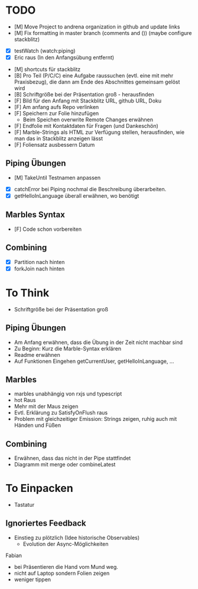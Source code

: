 # TODO

- [M] Move Project to andrena organization in github and update links
- [M] Fix formatting in master branch (comments and ()) (maybe configure stackblitz)
- [x] testWatch (watch:piping)
- [x] Eric raus (In den Anfangsübung entfernt)
- [M] shortcuts für stackblitz
- [B] Pro Teil (P/C/C) eine Aufgabe raussuchen (evtl. eine mit mehr Praxisbezug), die dann am Ende des Abschnittes gemeinsam gelöst wird
- [B] Schriftgröße bei der Präsentation groß - herausfinden
- [F] Bild für den Anfang mit Stackblitz URL, github URL, Doku
- [F] Am anfang aufs Repo verlinken
- [F] Speichern zur Folie hinzufügen
  - Beim Speichen overwrite Remote Changes erwähnen
- [F] Endfolie mit Kontaktdaten für Fragen (und Dankeschön)
- [F] Marble-Strings als HTML zur Verfügung stellen, herausfinden, wie man das in Stackblitz anzeigen lässt
- [F] Foliensatz ausbessern Datum


## Piping Übungen

- [M] TakeUntil Testnamen anpassen 
- [x] catchError bei Piping nochmal die Beschreibung überarbeiten.
- [x] getHelloInLanguage überall erwähnen, wo benötigt

## Marbles Syntax

- [F] Code schon vorbereiten

## Combining
- [x] Partition nach hinten
- [x] forkJoin nach hinten

# To Think

- Schriftgröße bei der Präsentation groß

## Piping Übungen
- Am Anfang erwähnen, dass die Übung in der Zeit nicht machbar sind
- Zu Beginn: Kurz die Marble-Syntax erklären
- Readme erwähnen
- Auf Funktionen Eingehen getCurrentUser, getHelloInLanguage, ...

## Marbles
- marbles unabhängig von rxjs und typescript
- hot Raus
- Mehr mit der Maus zeigen
- Evtl. Erklärung zu SatisfyOnFlush raus
- Problem mit gleichzeitiger Emission: Strings zeigen, ruhig auch mit Händen und Füßen


## Combining
- Erwähnen, dass das nicht in der Pipe stattfindet
- Diagramm mit merge oder combineLatest

# To Einpacken
- Tastatur






## Ignoriertes Feedback

* Einstieg zu plötzlich (Idee historische Observables)
  * Evolution der Async-Möglichkeiten 

Fabian
* bei Präsentieren die Hand vom Mund weg.
* nicht auf Laptop sondern Folien zeigen
* weniger tippen




